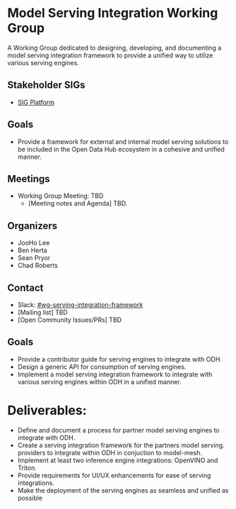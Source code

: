 # Model Serving Integration Working Group

A Working Group dedicated to designing, developing, and documenting a model serving integration framework to provide a unified way to utilize various serving engines. 

## Stakeholder SIGs
* [SIG Platform](/sig-platform)

## Goals

- Provide a framework for external and internal model serving solutions to be included in the Open Data Hub ecosystem in a cohesive and unified manner.

## Meetings
* Working Group Meeting: TBD
  * [Meeting notes and Agenda] TBD.


## Organizers

* JooHo Lee 
* Ben Herta 
* Sean Pryor
* Chad Roberts 

## Contact
- Slack: [#wg-serving-integration-framework](https://join.slack.com/share/enQtMzk1NDk0OTAyODg4MS1mYTYwZDk1NGZkZTJiMGMwZDRmY2MzMDQwNTFmMDg3ZDE1MjlmNmFlZmEwNmJmM2ZmYmI3YTdjNjBjODZiYmUx)
- [Mailing list] TBD
- [Open Community Issues/PRs] TBD


## Goals

* Provide a contributor guide for serving engines to integrate with ODH.
* Design a generic API for consumption of serving engines.
* Implement a model serving integration framework to integrate with various serving engines within ODH in a unified manner.


# Deliverables:

- Define and document a process for partner model serving engines to integrate with ODH. 
- Create a serving integration framework for the partners model serving. providers to integrate within ODH in conjuction to model-mesh.
- Implement at least two inference engine integrations: OpenVINO and Triton.
- Provide requirements for UI/UX enhancements for ease of serving integrations.
- Make the deployment of the serving engines as seamless and unified as possible
